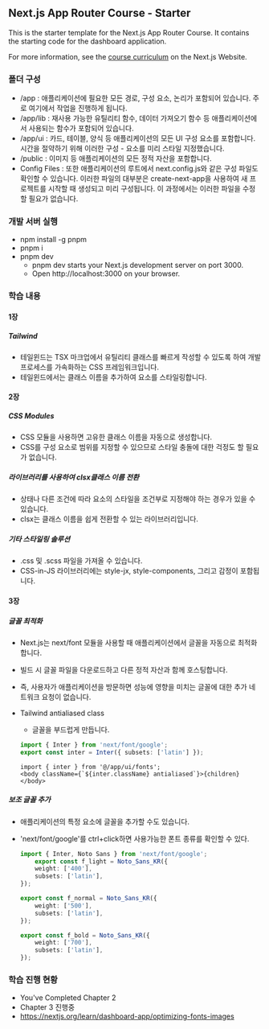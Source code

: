 ## Next.js App Router Course - Starter

This is the starter template for the Next.js App Router Course. It contains the starting code for the dashboard application.

For more information, see the [course curriculum](https://nextjs.org/learn) on the Next.js Website.

### 폴더 구성

- /app : 애플리케이션에 필요한 모든 경로, 구성 요소, 논리가 포함되어 있습니다. 주로 여기에서 작업을 진행하게 됩니다.
- /app/lib : 재사용 가능한 유틸리티 함수, 데이터 가져오기 함수 등 애플리케이션에서 사용되는 함수가 포함되어 있습니다.
- /app/ui : 카드, 테이블, 양식 등 애플리케이션의 모든 UI 구성 요소를 포함합니다. 시간을 절약하기 위해 이러한 구성 - 요소를 미리 스타일 지정했습니다.
- /public : 이미지 등 애플리케이션의 모든 정적 자산을 포함합니다.
- Config Files : 또한 애플리케이션의 루트에서 next.config.js와 같은 구성 파일도 확인할 수 있습니다. 이러한 파일의 대부분은 create-next-app을 사용하여 새 프로젝트를 시작할 때 생성되고 미리 구성됩니다. 이 과정에서는 이러한 파일을 수정할 필요가 없습니다.

### 개발 서버 실행

- npm install -g pnpm
- pnpm i
- pnpm dev
    - pnpm dev starts your Next.js development server on port 3000.
    - Open http://localhost:3000 on your browser.

### 학습 내용

#### 1장

##### Tailwind

- 테일윈드는 TSX 마크업에서 유틸리티 클래스를 빠르게 작성할 수 있도록 하여 개발 프로세스를 가속화하는 CSS 프레임워크입니다.
- 테일윈드에서는 클래스 이름을 추가하여 요소를 스타일링합니다.

#### 2장

##### CSS Modules

- CSS 모듈을 사용하면 고유한 클래스 이름을 자동으로 생성합니다.
- CSS를 구성 요소로 범위를 지정할 수 있으므로 스타일 충돌에 대한 걱정도 할 필요가 없습니다.

##### 라이브러리를 사용하여 clsx클래스 이름 전환

- 상태나 다른 조건에 따라 요소의 스타일을 조건부로 지정해야 하는 경우가 있을 수 있습니다.
- clsx는 클래스 이름을 쉽게 전환할 수 있는 라이브러리입니다. 

##### 기타 스타일링 솔루션

- .css 및 .scss 파일을 가져올 수 있습니다.
- CSS-in-JS 라이브러리에는 style-jx, style-components, 그리고 감정이 포함됩니다.

#### 3장

##### 글꼴 최적화

- Next.js는 next/font 모듈을 사용할 때 애플리케이션에서 글꼴을 자동으로 최적화합니다.
- 빌드 시 글꼴 파일을 다운로드하고 다른 정적 자산과 함께 호스팅합니다.
- 즉, 사용자가 애플리케이션을 방문하면 성능에 영향을 미치는 글꼴에 대한 추가 네트워크 요청이 없습니다.
- Tailwind antialiased class
    - 글꼴을 부드럽게 만듭니다.

    ```/app/ui/fonts.ts
    import { Inter } from 'next/font/google';
    export const inter = Inter({ subsets: ['latin'] });
    ```

    ```/app/layout.tsx
    import { inter } from '@/app/ui/fonts';
    <body className={`${inter.className} antialiased`}>{children}</body>
    ```
##### 보조 글꼴 추가

- 애플리케이션의 특정 요소에 글꼴을 추가할 수도 있습니다.
- 'next/font/google'를 ctrl+click하면 사용가능한 폰트 종류를 확인할 수 있다.

    ```/app/ui/fonts.ts
    import { Inter, Noto Sans } from 'next/font/google';
        export const f_light = Noto_Sans_KR({
        weight: ['400'],
        subsets: ['latin'],
    });

    export const f_normal = Noto_Sans_KR({
        weight: ['500'],
        subsets: ['latin'],
    });

    export const f_bold = Noto_Sans_KR({
        weight: ['700'],
        subsets: ['latin'],
    });
    ```

### 학습 진행 현황

- You've Completed Chapter 2
- Chapter 3 진행중
- https://nextjs.org/learn/dashboard-app/optimizing-fonts-images
